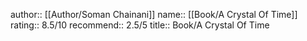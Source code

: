 author:: [[Author/Soman Chainani]]
name:: [[Book/A Crystal Of Time]]
rating:: 8.5/10
recommend:: 2.5/5
title:: Book/A Crystal Of Time
